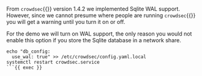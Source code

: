 From `crowdsec`{{}} version 1.4.2 we implemented Sqlite WAL support. However, since we cannot presume where people are running `crowdsec`{{}} you will get a warning until you turn it on or off.

For the demo we will turn on WAL support, the only reason you would not enable this option if you store the Sqlite database in a network share.

```
echo "db_config:
  use_wal: true" >> /etc/crowdsec/config.yaml.local
systemctl restart crowdsec.service
```{{ exec }}